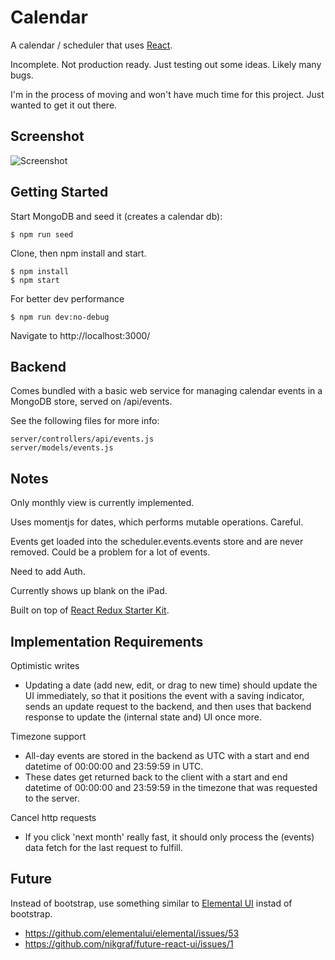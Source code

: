 Calendar
========

A calendar / scheduler that uses [React](https://facebook.github.io/react/).

Incomplete.  Not production ready.  Just testing out some ideas.  Likely many
bugs.

I'm in the process of moving and won't have much time for this project.  Just
wanted to get it out there.

Screenshot
----------

![Screenshot](http://i.imgur.com/HyLbb9Y.gif)

Getting Started
---------------

Start MongoDB and seed it (creates a calendar db):

```shell
$ npm run seed
```

Clone, then npm install and start.

```shell
$ npm install
$ npm start
```

For better dev performance
```shell
$ npm run dev:no-debug
```

Navigate to http://localhost:3000/

Backend
-----------------

Comes bundled with a basic web service for managing calendar events in a MongoDB
store, served on /api/events.

See the following files for more info:

```
server/controllers/api/events.js
server/models/events.js
```

Notes
-----------------

Only monthly view is currently implemented.

Uses momentjs for dates, which performs mutable operations.  Careful.

Events get loaded into the scheduler.events.events store and are never removed.
Could be a problem for a lot of events.

Need to add Auth.

Currently shows up blank on the iPad.

Built on top of [React Redux Starter Kit](https://github.com/davezuko/react-redux-starter-kit).

Implementation Requirements
---------------------------

Optimistic writes

- Updating a date (add new, edit, or drag to new time) should update the UI
  immediately, so that it positions the event with a saving indicator, sends an
  update request to the backend, and then uses that backend response to update
  the (internal state and) UI once more.

Timezone support

- All-day events are stored in the backend as UTC with a start and end datetime
  of 00:00:00 and 23:59:59 in UTC.
- These dates get returned back to the client with a start and end datetime of
  00:00:00 and 23:59:59 in the timezone that was requested to the server.

Cancel http requests

- If you click 'next month' really fast, it should only process the (events)
  data fetch for the last request to fulfill. 

Future
------

Instead of bootstrap, use something similar to [Elemental
UI](https://github.com/elementalui/elemental) instad of bootstrap.

- https://github.com/elementalui/elemental/issues/53
- https://github.com/nikgraf/future-react-ui/issues/1
